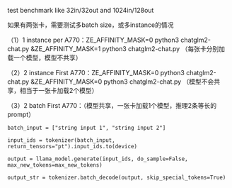 test benchmark like 32in/32out and 1024in/128out

如果有两张卡，需要测试多batch size，或多instance的情况

（1）1 instance per A770：ZE_AFFINITY_MASK=0 python3 chatglm2-chat.py &ZE_AFFINITY_MASK=1 python3 chatglm2-chat.py （每张卡分别加载一个模型，模型不共享）

（2）2 instance First A770：ZE_AFFINITY_MASK=0 python3 chatglm2-chat.py &ZE_AFFINITY_MASK=0 python3 chatglm2-chat.py  （模型不会共享，相当于一张卡加载2个模型）

（3）2 batch First A770：（模型共享，一张卡加载1个模型，推理2条等长的prompt）

```
batch_input = ["string input 1", "string input 2"]

input_ids = tokenizer(batch_input, return_tensors="pt").input_ids.to(device)

output = llama_model.generate(input_ids, do_sample=False, max_new_tokens=max_new_tokens)

output_str = tokenizer.batch_decode(output, skip_special_tokens=True)
```
